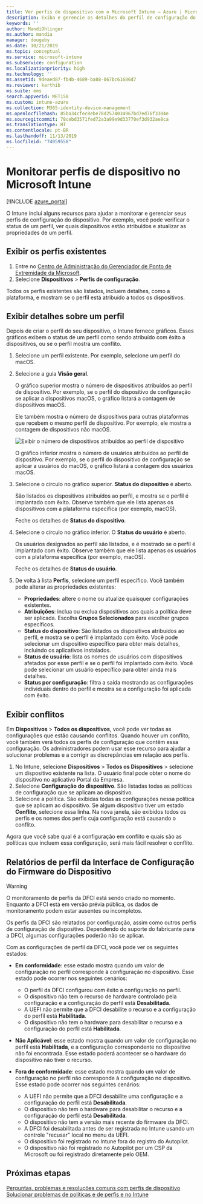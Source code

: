 ```yaml
---
title: Ver perfis de dispositivo com o Microsoft Intune – Azure | Microsoft Docs
description: Exiba e gerencie os detalhes do perfil de configuração do dispositivo no Microsoft Intune, veja um gráfico do número de dispositivos atribuídos a um perfil e saiba quais dispositivos têm perfis atribuídos ou implantados. Também é possível solucionar problemas de perfis com conflitos de configuração.
keywords: ''
author: MandiOhlinger
ms.author: mandia
manager: dougeby
ms.date: 10/21/2019
ms.topic: conceptual
ms.service: microsoft-intune
ms.subservice: configuration
ms.localizationpriority: high
ms.technology: ''
ms.assetid: 9deaed87-fb4b-4689-ba88-067bc61686d7
ms.reviewer: karthib
ms.suite: ems
search.appverid: MET150
ms.custom: intune-azure
ms.collection: M365-identity-device-management
ms.openlocfilehash: 85ba34cfec8ebe78d2574034967bd7ed76f3304e
ms.sourcegitcommit: 78cebd3571fed72a3a99e9d33770ef3d932ae8ca
ms.translationtype: HT
ms.contentlocale: pt-BR
ms.lasthandoff: 11/13/2019
ms.locfileid: "74059558"
---
```

# <a name="monitor-device-profiles-in-microsoft-intune"></a>Monitorar perfis de dispositivo no Microsoft Intune

[!INCLUDE [azure_portal](../includes/azure_portal.md)]

O Intune inclui alguns recursos para ajudar a monitorar e gerenciar seus perfis de configuração do dispositivo. Por exemplo, você pode verificar o status de um perfil, ver quais dispositivos estão atribuídos e atualizar as propriedades de um perfil.

## <a name="view-existing-profiles"></a>Exibir os perfis existentes

1. Entre no [Centro de Administração do Gerenciador de Ponto de Extremidade da Microsoft](https://go.microsoft.com/fwlink/?linkid=2109431).
2. Selecione **Dispositivos** > **Perfis de configuração**.

Todos os perfis existentes são listados, incluem detalhes, como a plataforma, e mostram se o perfil está atribuído a todos os dispositivos.

## <a name="view-details-on-a-profile"></a>Exibir detalhes sobre um perfil

Depois de criar o perfil do seu dispositivo, o Intune fornece gráficos. Esses gráficos exibem o status de um perfil como sendo atribuído com êxito a dispositivos, ou se o perfil mostra um conflito.

1. Selecione um perfil existente. Por exemplo, selecione um perfil do macOS.
2. Selecione a guia **Visão geral**.

    O gráfico superior mostra o número de dispositivos atribuídos ao perfil de dispositivo. Por exemplo, se o perfil do dispositivo de configuração se aplicar a dispositivos macOS, o gráfico listará a contagem de dispositivos macOS.

    Ele também mostra o número de dispositivos para outras plataformas que recebem o mesmo perfil de dispositivo. Por exemplo, ele mostra a contagem de dispositivos não macOS.

    ![Exibir o número de dispositivos atribuídos ao perfil de dispositivo](./media/device-profile-monitor/device-configuration-profile-graphical-chart.png)

    O gráfico inferior mostra o número de usuários atribuídos ao perfil de dispositivo. Por exemplo, se o perfil do dispositivo de configuração se aplicar a usuários do macOS, o gráfico listará a contagem dos usuários macOS.

3. Selecione o círculo no gráfico superior. **Status do dispositivo** é aberto.

    São listados os dispositivos atribuídos ao perfil, e mostra se o perfil é implantado com êxito. Observe também que ele lista apenas os dispositivos com a plataforma específica (por exemplo, macOS).

    Feche os detalhes de **Status do dispositivo**.

4. Selecione o círculo no gráfico inferior. O **Status do usuário** é aberto. 

    Os usuários designados ao perfil são listados, e é mostrado se o perfil é implantado com êxito. Observe também que ele lista apenas os usuários com a plataforma específica (por exemplo, macOS).

    Feche os detalhes de **Status do usuário**.

5. De volta à lista **Perfis**, selecione um perfil específico. Você também pode alterar as propriedades existentes:
    - **Propriedades**: altere o nome ou atualize quaisquer configurações existentes.
    - **Atribuições**: inclua ou exclua dispositivos aos quais a política deve ser aplicada. Escolha **Grupos Selecionados** para escolher grupos específicos.
    - **Status do dispositivo**: São listados os dispositivos atribuídos ao perfil, e mostra se o perfil é implantado com êxito. Você pode selecionar um dispositivo específico para obter mais detalhes, incluindo os aplicativos instalados.
    - **Status de usuário**: lista os nomes de usuários com dispositivos afetados por esse perfil e se o perfil foi implantado com êxito. Você pode selecionar um usuário específico para obter ainda mais detalhes.
    - **Status por configuração**: filtra a saída mostrando as configurações individuais dentro do perfil e mostra se a configuração foi aplicada com êxito.

## <a name="view-conflicts"></a>Exibir conflitos

Em **Dispositivos** > **Todos os dispositivos**, você pode ver todas as configurações que estão causando conflitos. Quando houver um conflito, você também verá todos os perfis de configuração que contêm essa configuração. Os administradores podem usar esse recurso para ajudar a solucionar problemas e a corrigir as discrepâncias em relação aos perfis.

1. No Intune, selecione **Dispositivos** > **Todos os Dispositivos** > selecione um dispositivo existente na lista. O usuário final pode obter o nome do dispositivo no aplicativo Portal da Empresa.
2. Selecione **Configuração do dispositivo**. São listadas todas as políticas de configuração que se aplicam ao dispositivo.
3. Selecione a política. São exibidas todas as configurações nessa política que se aplicam ao dispositivo. Se algum dispositivo tiver um estado **Conflito**, selecione essa linha. Na nova janela, são exibidos todos os perfis e os nomes dos perfis cuja configuração está causando o conflito.

Agora que você sabe qual é a configuração em conflito e quais são as políticas que incluem essa configuração, será mais fácil resolver o conflito. 

## <a name="device-firmware-configuration-interface-profile-reporting"></a>Relatórios de perfil da Interface de Configuração do Firmware do Dispositivo

> [!WARNING]
> O monitoramento de perfis da DFCI está sendo criado no momento. Enquanto a DFCI está em versão prévia pública, os dados de monitoramento podem estar ausentes ou incompletos.

Os perfis da DFCI são relatados por configuração, assim como outros perfis de configuração de dispositivo. Dependendo do suporte do fabricante para a DFCI, algumas configurações poderão não se aplicar.

Com as configurações de perfil da DFCI, você pode ver os seguintes estados:

- **Em conformidade**: esse estado mostra quando um valor de configuração no perfil corresponde à configuração no dispositivo. Esse estado pode ocorrer nos seguintes cenários:

  - O perfil da DFCI configurou com êxito a configuração no perfil.
  - O dispositivo não tem o recurso de hardware controlado pela configuração e a configuração do perfil está **Desabilitada**.
  - A UEFI não permite que a DFCI desabilite o recurso e a configuração do perfil está **Habilitada**.
  - O dispositivo não tem o hardware para desabilitar o recurso e a configuração do perfil está **Habilitada**.

- **Não Aplicável**: esse estado mostra quando um valor de configuração no perfil está **Habilitada**, e a configuração correspondente no dispositivo não foi encontrada. Esse estado poderá acontecer se o hardware do dispositivo não tiver o recurso.

- **Fora de conformidade**: esse estado mostra quando um valor de configuração no perfil não corresponde à configuração no dispositivo. Esse estado pode ocorrer nos seguintes cenários:

  - A UEFI não permite que a DFCI desabilite uma configuração e a configuração do perfil está **Desabilitada**.
  - O dispositivo não tem o hardware para desabilitar o recurso e a configuração do perfil está **Desabilitada**.
  - O dispositivo não tem a versão mais recente do firmware da DFCI.
  - A DFCI foi desabilitada antes de ser registrada no Intune usando um controle "recusar" local no menu da UEFI.
  - O dispositivo foi registrado no Intune fora do registro do Autopilot.
  - O dispositivo não foi registrado no Autopilot por um CSP da Microsoft ou foi registrado diretamente pelo OEM.

## <a name="next-steps"></a>Próximas etapas

[Perguntas, problemas e resoluções comuns com perfis de dispositivo](device-profile-troubleshoot.md)  
[Solucionar problemas de políticas e de perfis e no Intune](troubleshoot-policies-in-microsoft-intune.md)

